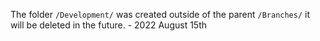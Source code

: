 The folder `/Development/` was created outside of the parent `/Branches/` it will be deleted in the future. - 2022 August 15th
